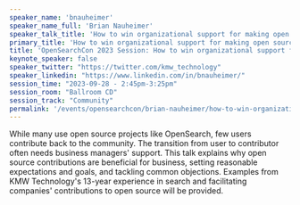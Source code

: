 ```yaml
---
speaker_name: 'bnauheimer'
speaker_name_full: 'Brian Nauheimer'
speaker_talk_title: 'How to win organizational support for making open source contributions'
primary_title: 'How to win organizational support for making open source contributions'
title: 'OpenSearchCon 2023 Session: How to win organizational support for making open source contributions'
keynote_speaker: false
speaker_twitter: "https://twitter.com/kmw_technology"
speaker_linkedin: "https://www.linkedin.com/in/bnauheimer/"
session_time: "2023-09-28 - 2:45pm-3:25pm"
session_room: "Ballroom CD"
session_track: "Community"
permalink: '/events/opensearchcon/brian-nauheimer/how-to-win-organizational-support-for-making-open-source-contributions.html'
---
```


While many use open source projects like OpenSearch, few users contribute back to the community. The transition from user to contributor often needs business managers' support. This talk explains why open source contributions are beneficial for business, setting reasonable expectations and goals, and tackling common objections. Examples from KMW Technology's 13-year experience in search and facilitating companies' contributions to open source will be provided.
